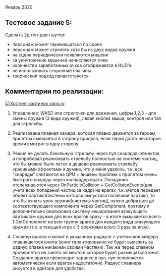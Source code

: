 Январь 2020
## Тестовое задание 5:

Сделать 2д топ-даун шутер:
- персонаж может перемещаться по сцене
- персонаж может стрелять хотя бы из двух видов оружия
- на сцене периодически появляются мишени
- за уничтожение мишеней начисляются очки
- количество заработанных очков отображается в HUD'е
- не использовать сторонние плагины
- творческий подход приветствуется

## Комментарии по реализации:

<a href="https://yapx.ru/v/GNzGn" title="GIF-изображение загружено на фотохостинг yapx.ru"><img src="https://i.yapx.ru/GNzGn.gif" alt="Хостинг картинок yapx.ru"></a>

1) Управление: WASD или стрелочки для движения, цифры 1,2,3 - для смены оружия (3 вида оружия), левая кнопка мыши, контрол или тап для стрельбы.
 
2) Реализована плавная камера, которая плавно движется за героем, при этом смещается в сторону прицела, если герой долго некоторое время смотрит в одну сторону.
 
3) Решил не делать банальную стрельбу через пул снарядов-объектов, а попробовал реализовать стрельбу полностью на системе частиц, что бы можно было легко и дешево реализовать стрельбу красивыми эффектами и думаю, что у меня удалось, т.к. все "снаряды" считаются на GPU + лишены проблем с пролетом очень быстрого снаряда через коллайдер врага.
Попадания отслеживаются через OnParticleCollision + GetCollisionEvents(для учета всех попаданий частиц за кадр)  на врагах, т.к. метод передает объект партиклСистемы которая выпустила попавший партикл, то что бы узнать урон оружия(системы частиц), нужно добраться до соответствующего компонента через GetComponent, поэтому я дополнительно реализовал систему кеширования атакующего партиклом оружия для всех врагов сразу - в итоге вызывается всего 1 GetComponent на всю группу врагов для каждого вида атакующего оружия (т.е. в текущей игре с 3 оружиями всего 3 раза за игру).
 
4) Спавнер врагов спавнит в указанном радиусе с учетом коллайдера спавнящегося юнита (юнит гарантированно не будет вылезать за радиус спавна никакими своими частями). Так же перед спавном проверяется не занято ли место в которое будет размещаться юнит. Создание врагов происходит заранее в пул, пул пополняется автоматически если врагов недостаточно. Радиус спавнера рисуется в эдиторе для удобства.
